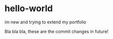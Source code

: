 # hello-world
im new and trying to extend my portfolio

Bla bla bla, these are the commit changes in future!


